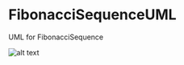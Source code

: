 # FibonacciSequenceUML
UML for FibonacciSequence

![alt text]([svg_file_url](https://github.com/youatik/FibonacciSequenceUML/blob/main/plantuml-7.svg))

